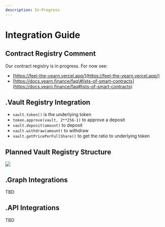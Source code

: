 ```yaml
---
description: In-Progress
---
```


# Integration Guide

## Contract Registry Comment <a id="Contract-Registery"></a>

Our contract registry is in progress. For now see:

- [https://feel-the-yearn.vercel.app/](https://feel-the-yearn.vercel.app/)
- [https://docs.yearn.finance/faq\#lists-of-smart-contracts](https://docs.yearn.finance/faq#lists-of-smart-contracts)

## .Vault Registry Integration <a id="Vault-Registry-Integration"></a>

- `vault.token()` is the underlying token
- `token.approve(vault, 2**256-1)` to approve a deposit
- `vault.deposit(amount)` to deposit
- `vault.withdraw(amount)` to withdraw
- `vault.getPricePerFullShare()` to get the ratio to underlying token

## Planned Vault Registry Structure

![](https://i.imgur.com/xa0lgtd.jpg)

## .Graph Integrations <a id="Graph-Integrations"></a>

TBD

## .API Integrations <a id="API-Integrations"></a>

TBD
